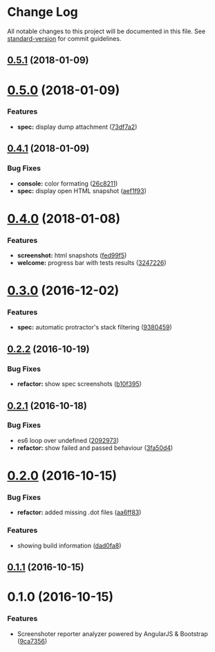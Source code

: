 # Change Log

All notable changes to this project will be documented in this file. See [standard-version](https://github.com/conventional-changelog/standard-version) for commit guidelines.

<a name="0.5.1"></a>
## [0.5.1](https://github.com/azachar/screenshoter-report-analyzer/compare/v0.5.0...v0.5.1) (2018-01-09)



<a name="0.5.0"></a>
# [0.5.0](https://github.com/azachar/screenshoter-report-analyzer/compare/v0.4.1...v0.5.0) (2018-01-09)


### Features

* **spec:** display dump attachment ([73df7a2](https://github.com/azachar/screenshoter-report-analyzer/commit/73df7a2))



<a name="0.4.1"></a>
## [0.4.1](https://github.com/azachar/screenshoter-report-analyzer/compare/v0.4.0...v0.4.1) (2018-01-09)


### Bug Fixes

* **console:** color formating ([26c8211](https://github.com/azachar/screenshoter-report-analyzer/commit/26c8211))
* **spec:** display open HTML snapshot ([aef1f93](https://github.com/azachar/screenshoter-report-analyzer/commit/aef1f93))



<a name="0.4.0"></a>
# [0.4.0](https://github.com/azachar/screenshoter-report-analyzer/compare/v0.3.0...v0.4.0) (2018-01-08)


### Features

* **screenshot:** html snapshots ([fed99f5](https://github.com/azachar/screenshoter-report-analyzer/commit/fed99f5))
* **welcome:** progress bar with tests results ([3247226](https://github.com/azachar/screenshoter-report-analyzer/commit/3247226))



<a name="0.3.0"></a>
# [0.3.0](https://github.com/azachar/screenshoter-report-analyzer/compare/v0.2.2...v0.3.0) (2016-12-02)


### Features

* **spec:** automatic protractor's stack filtering ([9380459](https://github.com/azachar/screenshoter-report-analyzer/commit/9380459))



<a name="0.2.2"></a>
## [0.2.2](https://github.com/azachar/screenshoter-report-analyzer/compare/v0.2.1...v0.2.2) (2016-10-19)


### Bug Fixes

* **refactor:** show spec screenshots ([b10f395](https://github.com/azachar/screenshoter-report-analyzer/commit/b10f395))



<a name="0.2.1"></a>
## [0.2.1](https://github.com/azachar/screenshoter-report-analyzer/compare/v0.2.0...v0.2.1) (2016-10-18)


### Bug Fixes

* es6 loop over undefined ([2092973](https://github.com/azachar/screenshoter-report-analyzer/commit/2092973))
* **refactor:** show failed and passed behaviour ([3fa50d4](https://github.com/azachar/screenshoter-report-analyzer/commit/3fa50d4))



<a name="0.2.0"></a>
# [0.2.0](https://github.com/azachar/screenshoter-report-analyzer/compare/v0.1.1...v0.2.0) (2016-10-15)


### Bug Fixes

* **refactor:** added missing .dot files ([aa6ff83](https://github.com/azachar/screenshoter-report-analyzer/commit/aa6ff83))


### Features

* showing build information ([dad0fa8](https://github.com/azachar/screenshoter-report-analyzer/commit/dad0fa8))



<a name="0.1.1"></a>
## [0.1.1](https://github.com/azachar/screenshoter-report-analyzer/compare/v0.1.0...v0.1.1) (2016-10-15)



<a name="0.1.0"></a>
# 0.1.0 (2016-10-15)


### Features

* Screenshoter reporter analyzer powered by AngularJS & Bootstrap ([9ca7356](https://github.com/azachar/protractor-report-analyzer/commit/9ca7356))
